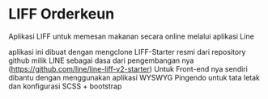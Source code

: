 # LIFF Orderkeun

Aplikasi LIFF untuk memesan makanan secara online melalui aplikasi Line

aplikasi ini dibuat dengan mengclone LIFF-Starter resmi dari repository github milik LINE sebagai dasa dari pengembangan nya (https://github.com/line/line-liff-v2-starter)
Untuk Front-end nya sendiri dibantu dengan menggunakan aplikasi WYSWYG Pingendo untuk tata letak dan konfigurasi SCSS + bootstrap
